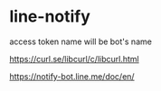 # line-notify

access token name will be bot's name


https://curl.se/libcurl/c/libcurl.html


https://notify-bot.line.me/doc/en/
